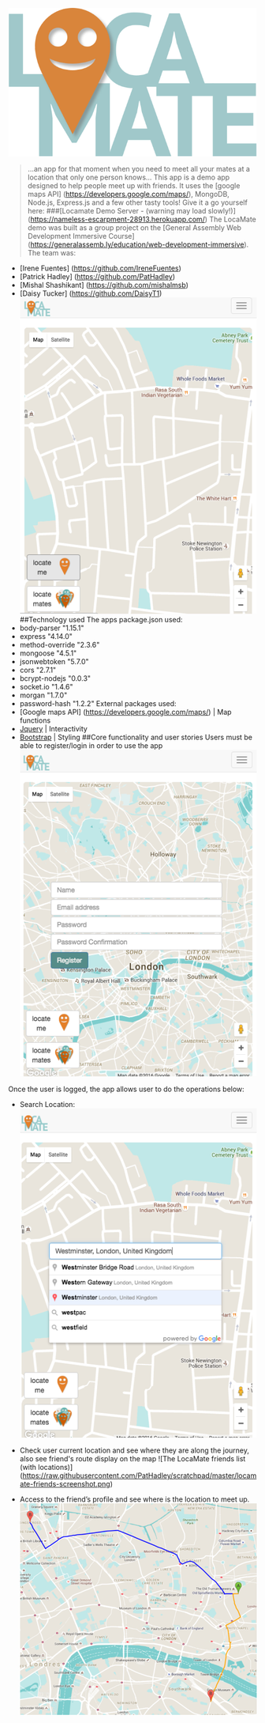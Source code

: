 ![LocaMate logo](https://raw.githubusercontent.com/PatHadley/scratchpad/master/locamate-logo-smiley.png)
>...an app for that moment when you need to meet all your mates at a location that only one person knows...
This app is a demo app designed to help people meet up with friends. It uses the [google maps API] (https://developers.google.com/maps/), MongoDB, Node.js, Express.js and a few other tasty tools!
Give it a go yourself here:
###[Locamate Demo Server - (warning may load slowly!)] (https://nameless-escarpment-28913.herokuapp.com/)
The LocaMate demo was built as a group project on the [General Assembly Web Development Immersive Course] (https://generalassemb.ly/education/web-development-immersive). The team was:
- [Irene Fuentes] (https://github.com/IreneFuentes)
- [Patrick Hadley] (https://github.com/PatHadley)
- [Mishal Shashikant] (https://github.com/mishalmsb)
- [Daisy Tucker] (https://github.com/DaisyT1)
![The LocaMate mainscreen](https://raw.githubusercontent.com/PatHadley/scratchpad/master/locamate-main-screenshot.png)
##Technology used
The apps package.json used:
- body-parser "1.15.1"
- express "4.14.0"
- method-override "2.3.6"
- mongoose "4.5.1"
- jsonwebtoken "5.7.0"
- cors "2.7.1"
- bcrypt-nodejs "0.0.3"
- socket.io "1.4.6"
- morgan "1.7.0"
- password-hash "1.2.2"
External packages used:
- [Google maps API] (https://developers.google.com/maps/) | Map functions
- [Jquery](https://jquery.com/) | Interactivity
- [Bootstrap](http://getbootstrap.com/) | Styling
##Core functionality and user stories
Users must be able to register/login in order to use the app
![The LocaMate mainscreen](https://raw.githubusercontent.com/PatHadley/scratchpad/master/locamate-reg-screenshot.png)

Once the user is logged, the app allows user to do the operations below:
- Search Location:
![The LocaMate mainscreen](https://raw.githubusercontent.com/PatHadley/scratchpad/master/locamate-search-screenshot.png)
        
- Check user current location and see where they are along the journey, also see friend's route display on the map
![The LocaMate friends list (with locations)] (https://raw.githubusercontent.com/PatHadley/scratchpad/master/locamate-friends-screenshot.png)
- Access to the friend’s profile and see where is the location to meet up.
![The LocaMate routes for two users](https://raw.githubusercontent.com/PatHadley/scratchpad/master/locamate-routes-screenshot.png)